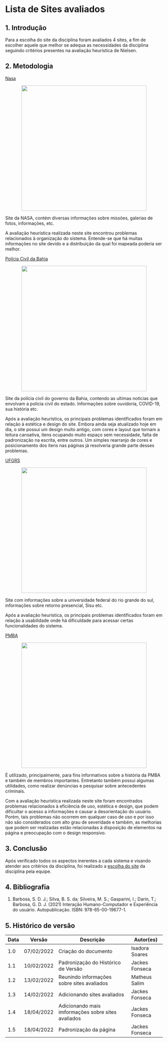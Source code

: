 # Lista de Sites avaliados

## 1. Introdução

Para a escolha do site da disciplina foram avaliados 4 sites, a fim de escolher aquele que melhor se adequa as necessidades da disciplina seguindo critérios presentes na avaliação heurística de Nielsen.

## 2. Metodologia

[Nasa](https://www.nasa.gov/)

<center>
  <img width="400" src="https://user-images.githubusercontent.com/53023400/153862794-4fe618ec-d6a7-4245-8899-2a951acd2e83.png"><br>
</center>

<p> Site da NASA, contém diversas informações sobre missões, galerias de fotos, informações, etc. </p>
<p>A avaliação heurística realizada neste site encontrou problemas relacionados à organização do sistema. Entende-se que há muitas informações no site devido e a distribuição da qual foi mapeada poderia ser melhor.</p>

[Polícia Civíl da Bahia](http://www.policiacivil.ba.gov.br/)

<center>
  <img width="400" src="https://user-images.githubusercontent.com/53023400/153863258-fd1e3e6b-f38e-46a7-8419-f8634fc76412.png"><br>
</center>

<p> Site da polícia civil do governo da Bahia, contendo as ultimas noticias que envolvam a policia civil do estado. Informações sobre ouvidoria, COVID-19, sua história etc. </p>
<p>Após a avaliação heurística, os principais problemas identificados foram em relação à estética e design do site. Embora ainda seja atualizado hoje em dia, o site possui um design muito antigo, com cores e layout que tornam a leitura cansativa, itens ocupando muito espaço sem necessidade, falta de padronização na escrita, entre outros. Um simples rearranjo de cores e posicionamento dos itens nas páginas já resolveria grande parte desses problemas.</p>

[UFGRS](http://www.ufrgs.br/ufrgs/inicial)

<center>
  <img width="400" src="https://user-images.githubusercontent.com/53023400/153863521-d92f5a32-bfa0-48d1-8b64-7ebd18369313.png"><br>
</center>

<p> Site com informações sobre a universidade federal do rio grande do sul, informações sobre retorno presencial, Sisu etc. </p>
<p>Após a avaliação heurística, os principais problemas identificados foram em relação à usabilidade onde há dificuldade para acessar certas funcionalidades do sistema.</p>

[PMBA](http://www.pm.ba.gov.br/index.php)

<center>
  <img width="400" src="https://user-images.githubusercontent.com/53023400/163809699-9b92cc91-fabb-4744-9259-abb1106ee76a.png"/>
</center>

<p> É utilizado, principalmente, para fins informativos sobre a história da PMBA e também de membros importantes. Entretanto também possui algumas utilidades, como realizar denúncias e pesquisar sobre antecedentes criminais. </p>
<p>Com a avaliação heurística realizada neste site foram encontrados problemas relacionados à eficiência de uso, estética e design, que podem dificultar o acesso a informações e causar a desorientação do usuário. Porém, tais problemas não ocorrem em qualquer caso de uso e por isso não são considerados com alto grau de severidade e também, as melhorias que podem ser realizadas estão relacionadas à disposição de elementos na página e preocupação com o design responsivo.</p>

## 3. Conclusão

Após verificado todos os aspectos inerentes a cada sistema e visando atender aos critérios da disciplina, foi realizado a [escolha do site](site.md) da disciplina pela equipe.

## 4. Bibliografia

1. Barbosa, S. D. J.; Silva, B. S. da; Silveira, M. S.; Gasparini, I.; Darin, T.; Barbosa, G. D. J. (2021) Interação Humano-Computador e Experiência do usuário. Autopublicação. ISBN: 978-65-00-19677-1.

## 5. Histórico de versão
| Data       | Versão | Descrição                                  | Autor(es)      |
| ---------- | ------ | ------------------------------------------ | -------------- |
| 1.0 | 07/02/2022    | Criação do documento                       | Isadora Soares |
| 1.1 | 10/02/2022    | Padronização do Histórico de Versão        | Jackes Fonseca |
| 1.2 | 13/02/2022    | Reunindo informações sobre sites avaliados | Matheus Salim  |
| 1.3 | 14/02/2022    | Adicionando sites avaliados                | Jackes Fonseca |
| 1.4 | 18/04/2022 | Adicionando mais imformações sobre sites avaliados | Jackes Fonseca       |
| 1.5 | 18/04/2022 | Padronização da página | Jackes Fonseca       |
